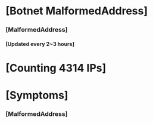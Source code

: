 # [Botnet MalformedAddress]
### [MalformedAddress]
#### [Updated every 2~3 hours]

# [Counting 4314 IPs]

# [Symptoms] 
###   [MalformedAddress]
